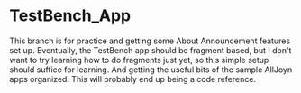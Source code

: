 # TestBench_App


This branch is for practice and getting some About Announcement features set up. Eventually, the TestBench app should be fragment based, but I don't want to try learning how to do fragments just yet, so this simple setup should suffice for learning. And getting the useful bits of the sample AllJoyn apps organized. This will probably end up being a code reference.
